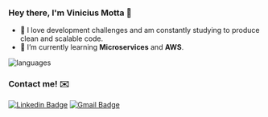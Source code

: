 ### Hey there, I'm Vinicius Motta 👋

- :rocket: I love development challenges and am constantly studying to produce clean and scalable code.
- :telescope: I’m currently learning **Microservices** and **AWS**.

![languages](https://github-readme-stats.vercel.app/api/top-langs/?username=vmotta8&hide=scss&layout=compact&theme=cobalt&title_color=2ED3EA)

### Contact me! ✉️

[![Linkedin Badge](https://img.shields.io/badge/-LinkedIn-blue?style=flat-square&logo=Linkedin&logoColor=white&link=https://linkedin.com/in/brunoluiss)](https://www.linkedin.com/in/vmotta8/)
 [![Gmail Badge](https://img.shields.io/badge/-viniciusmotta8@gmail.com-c14438?style=flat-square&logo=Gmail&logoColor=white&link=mailto:vmeazevedo@gmail.com)](mailto:viniciusmotta8@gmail.com)
